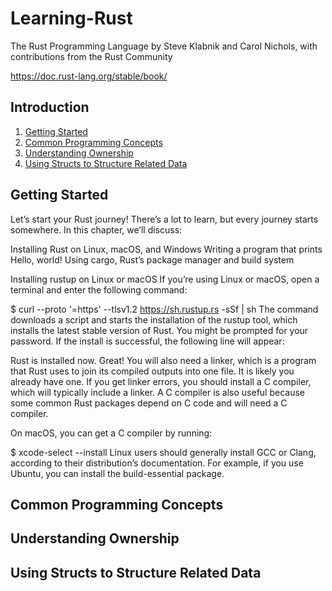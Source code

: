 # Learning-Rust

The Rust Programming Language
by Steve Klabnik and Carol Nichols, with contributions from the Rust Community

https://doc.rust-lang.org/stable/book/
## Introduction
1. [Getting Started](#getting-started)
2. [Common Programming Concepts](#common-programming-concepts)
3. [Understanding Ownership](#understanding-ownership)
4. [Using Structs to Structure Related Data](#using-structs-to-structure-related-data)

## Getting Started

Let’s start your Rust journey! There’s a lot to learn, but every journey starts somewhere. In this chapter, we’ll discuss:

Installing Rust on Linux, macOS, and Windows
Writing a program that prints Hello, world!
Using cargo, Rust’s package manager and build system

Installing rustup on Linux or macOS
If you’re using Linux or macOS, open a terminal and enter the following command:

$ curl --proto '=https' --tlsv1.2 https://sh.rustup.rs -sSf | sh
The command downloads a script and starts the installation of the rustup tool, which installs the latest stable version of Rust. You might be prompted for your password. If the install is successful, the following line will appear:

Rust is installed now. Great!
You will also need a linker, which is a program that Rust uses to join its compiled outputs into one file. It is likely you already have one. If you get linker errors, you should install a C compiler, which will typically include a linker. A C compiler is also useful because some common Rust packages depend on C code and will need a C compiler.

On macOS, you can get a C compiler by running:

$ xcode-select --install
Linux users should generally install GCC or Clang, according to their distribution’s documentation. For example, if you use Ubuntu, you can install the build-essential package.

## Common Programming Concepts

## Understanding Ownership

## Using Structs to Structure Related Data
